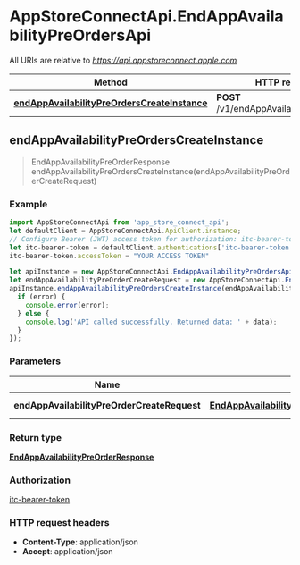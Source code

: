 # AppStoreConnectApi.EndAppAvailabilityPreOrdersApi

All URIs are relative to *https://api.appstoreconnect.apple.com*

Method | HTTP request | Description
------------- | ------------- | -------------
[**endAppAvailabilityPreOrdersCreateInstance**](EndAppAvailabilityPreOrdersApi.md#endAppAvailabilityPreOrdersCreateInstance) | **POST** /v1/endAppAvailabilityPreOrders | 



## endAppAvailabilityPreOrdersCreateInstance

> EndAppAvailabilityPreOrderResponse endAppAvailabilityPreOrdersCreateInstance(endAppAvailabilityPreOrderCreateRequest)



### Example

```javascript
import AppStoreConnectApi from 'app_store_connect_api';
let defaultClient = AppStoreConnectApi.ApiClient.instance;
// Configure Bearer (JWT) access token for authorization: itc-bearer-token
let itc-bearer-token = defaultClient.authentications['itc-bearer-token'];
itc-bearer-token.accessToken = "YOUR ACCESS TOKEN"

let apiInstance = new AppStoreConnectApi.EndAppAvailabilityPreOrdersApi();
let endAppAvailabilityPreOrderCreateRequest = new AppStoreConnectApi.EndAppAvailabilityPreOrderCreateRequest(); // EndAppAvailabilityPreOrderCreateRequest | EndAppAvailabilityPreOrder representation
apiInstance.endAppAvailabilityPreOrdersCreateInstance(endAppAvailabilityPreOrderCreateRequest, (error, data, response) => {
  if (error) {
    console.error(error);
  } else {
    console.log('API called successfully. Returned data: ' + data);
  }
});
```

### Parameters


Name | Type | Description  | Notes
------------- | ------------- | ------------- | -------------
 **endAppAvailabilityPreOrderCreateRequest** | [**EndAppAvailabilityPreOrderCreateRequest**](EndAppAvailabilityPreOrderCreateRequest.md)| EndAppAvailabilityPreOrder representation | 

### Return type

[**EndAppAvailabilityPreOrderResponse**](EndAppAvailabilityPreOrderResponse.md)

### Authorization

[itc-bearer-token](../README.md#itc-bearer-token)

### HTTP request headers

- **Content-Type**: application/json
- **Accept**: application/json

